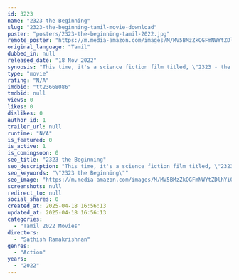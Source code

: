 ```yaml
---
id: 3223
name: "2323 the Beginning"
slug: "2323-the-beginning-tamil-movie-download"
poster: "posters/2323-the-beginning-tamil-2022.jpg"
remote_poster: "https://m.media-amazon.com/images/M/MV5BMzZkOGFmNWYtZDlhYi00N2U2LTk1NDktNTZjMGRiMmE1ZmY0XkEyXkFqcGc@._V1_SX300.jpg"
original_language: "Tamil"
dubbed_in: null
released_date: "18 Nov 2022"
synopsis: "This time, it's a science fiction film titled, \"2323 - the beginning\", a Sathish Ramakrishnan initiative. Maayon, the protagonist, commences as a child prodigy, a pluviophile; an ingenious who can control weather."
type: "movie"
rating: "N/A"
imdbid: "tt23668086"
tmdbid: null
views: 0
likes: 0
dislikes: 0
author_id: 1
trailer_url: null
runtime: "N/A"
is_featured: 0
is_active: 1
is_comingsoon: 0
seo_title: "2323 the Beginning"
seo_description: "This time, it's a science fiction film titled, \"2323 - the beginning\", a Sathish Ramakrishnan initiative. Maayon, the protagonist, commences as a child prodigy, a pluviophile; an ingenious who can control weather."
seo_keywords: "\"2323 the Beginning\""
seo_image: "https://m.media-amazon.com/images/M/MV5BMzZkOGFmNWYtZDlhYi00N2U2LTk1NDktNTZjMGRiMmE1ZmY0XkEyXkFqcGc@._V1_SX300.jpg"
screenshots: null
redirect_to: null
social_shares: 0
created_at: 2025-04-18 16:56:13
updated_at: 2025-04-18 16:56:13
categories:
  - "Tamil 2022 Movies"
directors:
  - "Sathish Ramakrishnan"
genres:
  - "Action"
years:
  - "2022"
---
```

